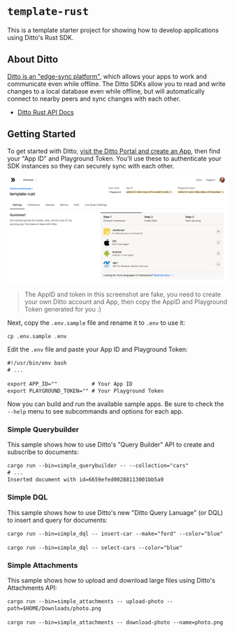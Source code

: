 # `template-rust`

This is a template starter project for showing how to develop
applications using Ditto's Rust SDK.

## About Ditto

[Ditto is an "edge-sync platform"][0], which allows your apps to
work and communicate even while offline. The Ditto SDKs allow
you to read and write changes to a local database even while
offline, but will automatically connect to nearby peers and sync
changes with each other.

- [Ditto Rust API Docs][1]

## Getting Started

To get started with Ditto, [visit the Ditto Portal and create an App][2],
then find your "App ID" and Playground Token. You'll use these to
authenticate your SDK instances so they can securely sync with each other.

![Ditto Portal with AppID and Playground Token](.github/assets/ditto-portal.png)

> The AppID and token in this screenshot are fake, you need to create
> your own Ditto account and App, then copy the AppID and Playground Token
> generated for you :)

Next, copy the `.env.sample` file and rename it to `.env` to use it:

```
cp .env.sample .env
```

Edit the `.env` file and paste your App ID and Playground Token:

```
#!/usr/bin/env bash
# ...

export APP_ID=""           # Your App ID
export PLAYGROUND_TOKEN="" # Your Playground Token
```

Now you can build and run the available sample apps. Be sure to check the
`--help` menu to see subcommands and options for each app.

### Simple Querybuilder

This sample shows how to use Ditto's "Query Builder" API to
create and subscribe to documents:

```
cargo run --bin=simple_querybuilder -- --collection="cars"
# ...
Inserted document with id=6659efed00288113001bb5a9
```

### Simple DQL

This sample shows how to use Ditto's new "Ditto Query Lanuage" (or DQL)
to insert and query for documents:

```
cargo run --bin=simple_dql -- insert-car --make="ford" --color="blue"

cargo run --bin=simple_dql -- select-cars --color="blue"
```

### Simple Attachments

This sample shows how to upload and download large files using Ditto's
Attachments API:

```
cargo run --bin=simple_attachments -- upload-photo --path=$HOME/Downloads/photo.png

cargo run --bin=simple_attachments -- download-photo --name=photo.png
```

[0]: https://ditto.live
[1]: https://docs.rs/dittolive-ditto
[2]: https://portal.ditto.live

